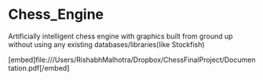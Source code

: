 # Chess_Engine
Artificially intelligent chess engine with graphics built from ground up without using any existing databases/libraries(like Stockfish)

[embed]file:///Users/RishabhMalhotra/Dropbox/ChessFinalProject/Documentation.pdf[/embed]
